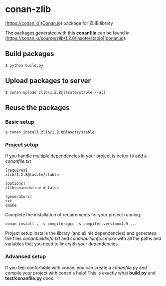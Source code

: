# conan-zlib

[https://conan.io](Conan.io) package for ZLIB library

The packages generated with this **conanfile** can be found in [https://conan.io/source/zlib/1.2.8/lasote/stable](conan.io).

## Build packages

    $ python build.py
    
## Upload packages to server

    $ conan upload zlib/1.2.8@lasote/stable --all
    
## Reuse the packages

### Basic setup

    $ conan install zlib/1.2.8@lasote/stable
    
### Project setup

If you handle multiple dependencies in your project is better to add a *conanfile.txt*
    
    [requires]
    zlib/1.2.8@lasote/stable

    [options]
    zlib:shared=true # false
    
    [generators]
    txt
    cmake

Complete the installation of requirements for your project running:</small></span>

    conan install . -s compiler=gcc -s compiler.version=4.9 ... 

Project setup installs the library (and all his dependencies) and generates the files *conanbuildinfo.txt* and *conanbuildinfo.cmake* with all the paths and variables that you need to link with your dependencies.

### Advanced setup

If you feel confortable with conan, you can create a *conanfile.py* and compile your project with conan's help!
This is exactly what **build.py** and **test/conanfile.py** does.

